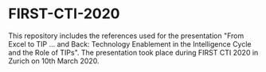 # FIRST-CTI-2020
This repository includes the references used for the presentation "From Excel to TIP ... and Back: Technology Enablement in the Intelligence Cycle and the Role of TIPs". The presentation took place during FIRST CTI 2020 in Zurich on 10th March 2020.
